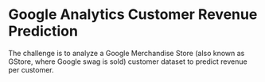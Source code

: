 # Google Analytics Customer Revenue Prediction
The challenge is to analyze a Google Merchandise Store (also known as GStore, where Google swag is sold) customer dataset to predict revenue per customer. 
